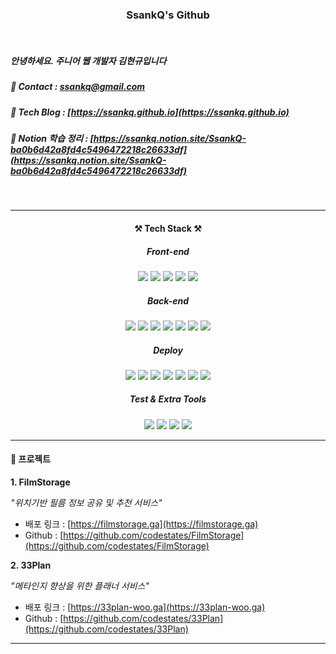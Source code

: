 ### <div align="center">SsankQ's Github</div>

<br/>

##### 안녕하세요. 주니어 웹 개발자 김현규입니다

##### 📨 Contact : ssankq@gmail.com
##### 🔗 Tech Blog : [https://ssankq.github.io](https://ssankq.github.io)
##### 📝 Notion 학습 정리 : [https://ssankq.notion.site/SsankQ-ba0b6d42a8fd4c5496472218c26633df](https://ssankq.notion.site/SsankQ-ba0b6d42a8fd4c5496472218c26633df)


<br/>

---

#### <div align="center"> ⚒ Tech Stack ⚒ </div>

##### <div align="center"> Front-end </div>

<div align="center">
<img src="https://img.shields.io/badge/TypeScript-3178C6?style=for-the-badge&logo=TypeScript&logoColor=white">
<img src="https://img.shields.io/badge/JavaScript-F7DF1E?style=for-the-badge&logo=JavaScript&logoColor=black">
<img src="https://img.shields.io/badge/React-61DAFB?style=for-the-badge&logo=React&logoColor=black">
<img src="https://img.shields.io/badge/HTML-E34F26?style=for-the-badge&logo=HTML5&logoColor=white">
<img src="https://img.shields.io/badge/CSS-1572B6?style=for-the-badge&logo=CSS3&logoColor=white">
</div>

##### <div align="center"> Back-end </div>

<div align="center">
<img src="https://img.shields.io/badge/TypeScript-3178C6?style=for-the-badge&logo=TypeScript&logoColor=white">
<img src="https://img.shields.io/badge/JavaScript-F7DF1E?style=for-the-badge&logo=JavaScript&logoColor=black">
<img src="https://img.shields.io/badge/Node.js-339933?style=for-the-badge&logo=Node.js&logoColor=white">
<img src="https://img.shields.io/badge/express-000000?style=for-the-badge&logo=express&logoColor=white">
<img src="https://img.shields.io/badge/MySQL-4479A1?style=for-the-badge&logo=MySQL&logoColor=white">
<img src="https://img.shields.io/badge/Sequelize-52B0E7?style=for-the-badge&logo=Sequelize&logoColor=white">  
<img src="https://img.shields.io/badge/MongoDB-47A248?style=for-the-badge&logo=MongoDB&logoColor=white">
</div>

##### <div align="center"> Deploy </div>
<div align="center">
<img src="https://img.shields.io/badge/Amazone AWS-232F3E?style=for-the-badge&logo=Amazon AWS&logoColor=white">
<img src="https://img.shields.io/badge/EC2-CE713B?style=for-the-badge&logo=&logoColor=white">
<img src="https://img.shields.io/badge/ELB-CE713B?style=for-the-badge&logo=&logoColor=white">
<img src="https://img.shields.io/badge/S3-C92C49?style=for-the-badge&logo=&logoColor=white">
<img src="https://img.shields.io/badge/CloudFront-C92C49?style=for-the-badge&logo=&logoColor=white">
<img src="https://img.shields.io/badge/RDS-4361EE?style=for-the-badge&logo=&logoColor=white">
<img src="https://img.shields.io/badge/Route53-CE713B?style=for-the-badge&logo=&logoColor=white">
</div>

##### <div align="center"> Test & Extra Tools </div>
<div align="center">
<img src="https://img.shields.io/badge/Jest-C21325?style=for-the-badge&logo=Jest&logoColor=white">
<img src="https://img.shields.io/badge/Postman-FF6C37?style=for-the-badge&logo=Postman&logoColor=white">
<img src="https://img.shields.io/badge/Notion-000000?style=for-the-badge&logo=Notion&logoColor=white">
<img src="https://img.shields.io/badge/Discord-5865F2?style=for-the-badge&logo=Discord&logoColor=white">
</div>

---

#### 📖 프로젝트

**1. FilmStorage**

*"위치기반 필름 정보 공유 및 추천 서비스"*

- 배포 링크 : [https://filmstorage.ga](https://filmstorage.ga)
- Github : [https://github.com/codestates/FilmStorage](https://github.com/codestates/FilmStorage)

**2. 33Plan**

*"메타인지 향상을 위한 플래너 서비스"*

- 배포 링크 : [https://33plan-woo.ga](https://33plan-woo.ga)
- Github : [https://github.com/codestates/33Plan](https://github.com/codestates/33Plan) 


---
